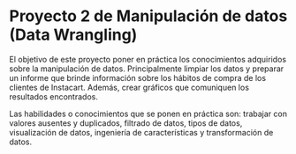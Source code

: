 # Proyecto 2 de Manipulación de datos (Data Wrangling)
El objetivo de este proyecto poner en práctica los conocimientos adquiridos sobre la manipulación de datos. Principalmente limpiar los datos y preparar un informe que brinde información sobre los hábitos de compra de los clientes de Instacart. Además, crear gráficos que comuniquen los resultados encontrados.

Las habilidades o conocimientos que se ponen en práctica son: trabajar con valores ausentes y duplicados, filtrado de datos, tipos de datos, visualización de datos, ingeniería de características y transformación de datos.
